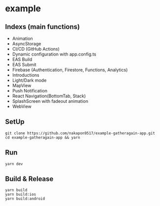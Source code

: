 # example

## Indexs (main functions)

- Animation
- AsyncStorage
- CI/CD (GitHub Actions)
- Dynamic configuration with app.config.ts
- EAS Build
- EAS Submit
- Firebase (Authentication, Firestore, Functions, Analytics)
- Introductions
- Light/Dark mode
- MapView
- Push Notification
- React Navigation(BottomTab, Stack)
- SplashScreen with fadeout animation
- WebView

## SetUp

```
git clone https://github.com/nakapon9517/example-gatheragain-app.git
cd example-gatheragain-app && yarn
```

## Run

```
yarn dev
```

## Build & Release

```
yarn build
yarn build:ios
yarn build:android
```

